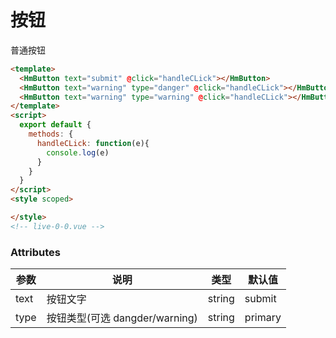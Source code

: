 # 按钮

普通按钮

```html
<template>
  <HmButton text="submit" @click="handleCLick"></HmButton>
  <HmButton text="warning" type="danger" @click="handleCLick"></HmButton>
  <HmButton text="warning" type="warning" @click="handleCLick"></HmButton>
</template>
<script>
  export default {
    methods: {
      handleCLick: function(e){
        console.log(e)
      }
    }
  }
</script>
<style scoped>

</style>
<!-- live-0-0.vue -->
```

### Attributes

| 参数 | 说明 | 类型 | 默认值 |
| ---- | ---- | ---- | ------ |
| text | 按钮文字 | string | submit |
| type | 按钮类型(可选 dangder/warning) | string | primary |

